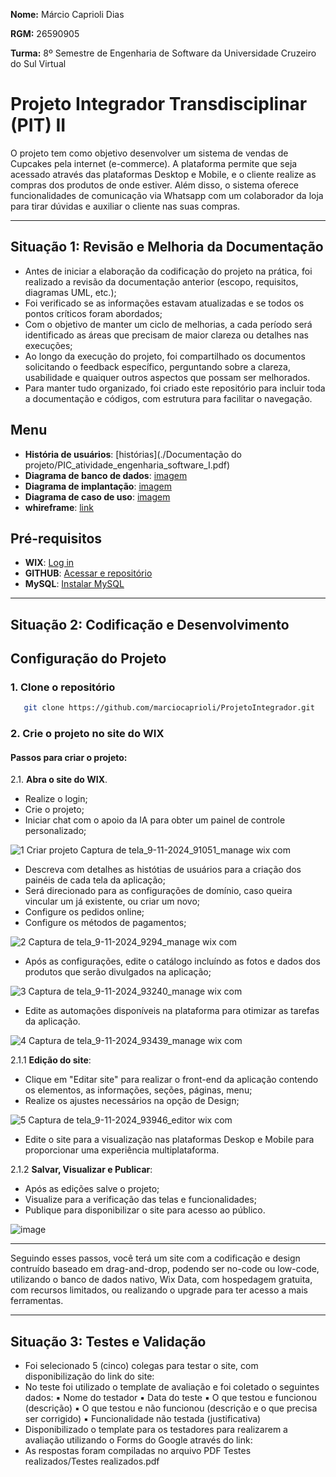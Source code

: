 **Nome:** Márcio Caprioli Dias

**RGM:** 26590905

**Turma:** 8º Semestre de Engenharia de Software da Universidade Cruzeiro do Sul Virtual

# Projeto Integrador Transdisciplinar (PIT) II

O projeto tem como objetivo desenvolver um sistema de vendas de Cupcakes pela internet (e-commerce). A plataforma permite que seja acessado através das plataformas Desktop e Mobile, e o cliente realize as compras dos produtos de onde estiver. Além disso, o sistema oferece funcionalidades de comunicação via Whatsapp com um colaborador da loja para tirar dúvidas e auxiliar o cliente nas suas compras.

---
## Situação 1: Revisão e Melhoria da Documentação

- Antes de iniciar a elaboração da codificação do projeto na prática, foi realizado a revisão da documentação anterior (escopo, requisitos, diagramas UML, etc.);
- Foi verificado se as informações estavam atualizadas e se todos os pontos críticos foram abordados;
- Com o objetivo de manter um ciclo de melhorias, a cada período será identificado as áreas que precisam de maior clareza ou detalhes nas execuções;
- Ao longo da execução do projeto, foi compartilhado os documentos solicitando o feedback específico, perguntando sobre a clareza, usabilidade e quaiquer outros aspectos que possam ser melhorados.
- Para manter tudo organizado, foi criado este repositório para incluir toda a documentação e códigos, com estrutura para facilitar o navegação.

## Menu

- **História de usuários**: [histórias](./Documentação do projeto/PIC_atividade_engenharia_software_I.pdf)
- **Diagrama de banco de dados**: [imagem](./documentacoes/diagrama_de_banco_de_dados.PNG)
- **Diagrama de implantação**: [imagem](./documentacoes/diagrama_de_implantacao.png)
- **Diagrama de caso de uso**: [imagem](./documentacoes/caso_de_uso.PNG)
- **whireframe**: [link](https://whimsical.com/LEfbfkMyv4sePLp43sAfW6)

## Pré-requisitos

- **WIX**: [Log in](https://pt.wix.com)
- **GITHUB**: [Acessar e repositório](https://github.com)
- **MySQL**: [Instalar MySQL](https://dev.mysql.com/downloads/installer/)

---
## Situação 2: Codificação e Desenvolvimento

## Configuração do Projeto

### 1. **Clone o repositório**

```bash
   git clone https://github.com/marciocaprioli/ProjetoIntegrador.git
```

### 2. **Crie o projeto no site do WIX**

#### **Passos para criar o projeto:**

2.1. **Abra o site do WIX**.
   - Realize o login;
   - Crie o projeto;
   - Iniciar chat com o apoio da IA para obter um painel de controle personalizado;

![1 Criar projeto Captura de tela_9-11-2024_91051_manage wix com](https://github.com/user-attachments/assets/0f637dab-07aa-4b70-b259-6ab41e28bc1d)

   - Descreva com detalhes as histótias de usuários para a criação dos painéis de cada tela da aplicação;
   - Será direcionado para as configurações de domínio, caso queira vincular um já existente, ou criar um novo;
   - Configure os pedidos online;
   - Configure os métodos de pagamentos;

![2 Captura de tela_9-11-2024_9294_manage wix com](https://github.com/user-attachments/assets/458671e6-9c05-4b69-9f6e-bb0c8be75361)

   - Após as configurações, edite o catálogo incluíndo as fotos e dados dos produtos que serão divulgados na aplicação;

![3 Captura de tela_9-11-2024_93240_manage wix com](https://github.com/user-attachments/assets/d9bd172b-2d12-41f1-ad44-8662185ddedf)

   - Edite as automações disponíveis na plataforma para otimizar as tarefas da aplicação.

![4 Captura de tela_9-11-2024_93439_manage wix com](https://github.com/user-attachments/assets/d467e0ce-9171-4680-bd8c-bb1902cb2b85)

2.1.1 **Edição do site**:

   - Clique em "Editar site" para realizar o front-end da aplicação contendo os elementos, as informações, seções, páginas, menu;
   - Realize os ajustes necessários na opção de Design;

![5 Captura de tela_9-11-2024_93946_editor wix com](https://github.com/user-attachments/assets/ef1afac5-e217-40e5-9e72-0d1d13a7ae30)

   - Edite o site para a visualização nas plataformas Deskop e Mobile para proporcionar uma experiência multiplataforma.
     

2.1.2 **Salvar, Visualizar e Publicar**:
   - Após as edições salve o projeto;
   - Visualize para a verificação das telas e funcionalidades;
   - Publique para disponibilizar o site para acesso ao público.

![image](https://github.com/user-attachments/assets/ed07690d-d9b1-42c9-a53c-e0df14077131)

---

Seguindo esses passos, você terá um site com a codificação e design contruído baseado em drag-and-drop, podendo ser no-code ou low-code, utilizando o banco de dados nativo, Wix Data, com hospedagem gratuita, com recursos limitados, ou realizando o upgrade para ter acesso a mais ferramentas.

---
## Situação 3: Testes e Validação

   - Foi selecionado 5 (cinco) colegas para testar o site, com disponibilização do link do site: [](https://empresas6843.wixsite.com/brasil-cupcakes)
   - No teste foi utilizado o template de avaliação e foi coletado o seguintes dados:
            ▪ Nome do testador
            ▪ Data do teste
            ▪ O que testou e funcionou (descrição)
            ▪ O que testou e não funcionou (descrição e o que precisa ser corrigido)
            ▪ Funcionalidade não testada (justificativa)
   - Disponibilizado o template para os testadores para realizarem a avaliação utilizando o Forms do Google através do link: [](https://docs.google.com/forms/d/e/1FAIpQLScP8cHXgu7nQErWbIlz8cFP1_B7nQv5eEoPRXNSn18nxjX_9g/viewform )
   - As respostas foram compiladas no arquivo PDF Testes realizados/Testes realizados.pdf
